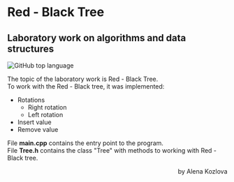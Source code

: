 # Red - Black Tree
## Laboratory work on algorithms and data structures

![GitHub top language](https://img.shields.io/github/languages/top/Arihina/RedBlackTree)

The topic of the laboratory work is Red - Black Tree.    
To work with the Red - Black tree, it was implemented:
- Rotations 
    - Right rotation
    - Left rotation
- Insert value
- Remove value

File **main.cpp** contains the entry point to the program.   
File **Tree.h** contains the class "Tree" with methods to working with Red - Black tree.

<div style="text-align: right"> by Alena Kozlova </div>
